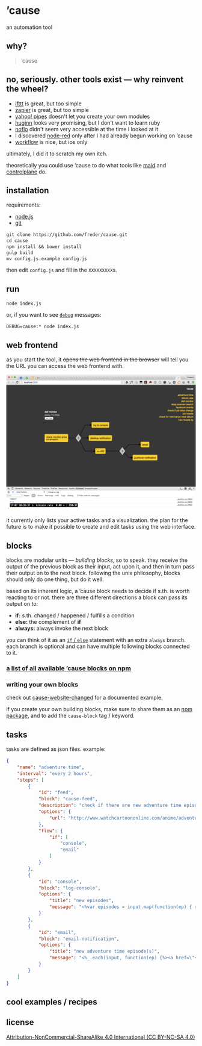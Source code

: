# ’cause

an automation tool


## why?

> ’cause


## no, seriously. other tools exist — why reinvent the wheel?

- [ifttt](https://ifttt.com/) is great, but too simple
- [zapier](https://zapier.com/) is great, but too simple
- [yahoo! pipes](http://pipes.yahoo.com/pipes/) doesn't let you create your own modules
- [huginn](https://github.com/cantino/huginn) looks very promising, but I don't want to learn ruby
- [noflo](http://noflojs.org/) didn't seem very accessible at the time I looked at it
- I discovered [node-red](http://nodered.org/) only after I had already begun working on ’cause
- [workflow](https://workflow.is/) is nice, but ios only

ultimately, I did it to scratch my own itch.
<!-- TODO: explain -->

theoretically you could use ’cause to do what tools like [maid](https://github.com/benjaminoakes/maid) and [controlplane](http://www.controlplaneapp.com/) do.


## installation

requirements:
- [node.js](http://nodejs.org/)
- [git](http://git-scm.com/)

```shell
git clone https://github.com/freder/cause.git
cd cause
npm install && bower install
gulp build
mv config.js.example config.js
```

then edit `config.js` and fill in the `XXXXXXXXX`s.


## run

```shell
node index.js
```

or, if you want to see [`debug`](https://www.npmjs.com/package/debug) messages:

```shell
DEBUG=cause:* node index.js
```


## web frontend

as you start the tool, it ~~opens the web frontend in the browser~~ will tell you the URL you can access the web frontend with.

![](./screenshot-web-frontend.png)

it currently only lists your active tasks and a visualization. the plan for the future is to make it possible to create and edit tasks using the web interface.


## blocks

blocks are modular units — *building blocks,* so to speak. they receive the output of the previous block as their input, act upon it, and then in turn pass their output on to the next block. following the unix philosophy, blocks should only do one thing, but do it well.

based on its inherent logic, a ’cause block needs to decide if s.th. is worth reacting to or not. there are three different directions a block can pass its output on to:
- __if:__ s.th. changed / happened / fulfills a condition
- __else:__ the complement of __if__
- __always:__ always invoke the next block

you can think of it as an [`if` / `else`](https://developer.mozilla.org/en-US/docs/Web/JavaScript/Reference/Statements/if...else) statement with an extra `always` branch. each branch is optional and can have multiple following blocks connected to it.

<!-- TODO: a digram -->

### [a list of all available ’cause blocks on npm](https://www.npmjs.com/browse/keyword/cause-block)

### writing your own blocks

check out [cause-website-changed](https://github.com/freder/cause-website-changed/blob/master/cause-website-changed.js) for a documented example.

if you create your own building blocks, make sure to share them as an [npm package](https://www.npmjs.com/), and to add the `cause-block` tag / keyword.

<!-- TODO: create a yeoman generator for blocks -->

## tasks

<!-- TODO: explanation -->

tasks are defined as json files. example:

```json
{
	"name": "adventure time",
	"interval": "every 2 hours",
	"steps": [
		{
			"id": "feed",
			"block": "cause-feed",
			"description": "check if there are new adventure time episodes",
			"options": {
				"url": "http://www.watchcartoononline.com/anime/adventure-time/feed"
			},
			"flow": {
				"if": [
					"console",
					"email"
				]
			}
		},
		{
			"id": "console",
			"block": "log-console",
			"options": {
				"title": "new episodes",
				"message": "<%var episodes = input.map(function(ep) { return ep.title; })%>\n<%=format.list(episodes)%>"
			}
		},
		{
			"id": "email",
			"block": "email-notification",
			"options": {
				"title": "new adventure time episode(s)",
				"message": "<%_.each(input, function(ep) {%><a href=\"<%=ep.link%>\"><%=ep.title%></a><br><%})%>"
			}
		}
	]
}
```

## cool examples / recipes

<!-- TODO: create a repository of example tasks. -->

## license
[Attribution-NonCommercial-ShareAlike 4.0 International (CC BY-NC-SA 4.0)](https://creativecommons.org/licenses/by-nc-sa/4.0/)
